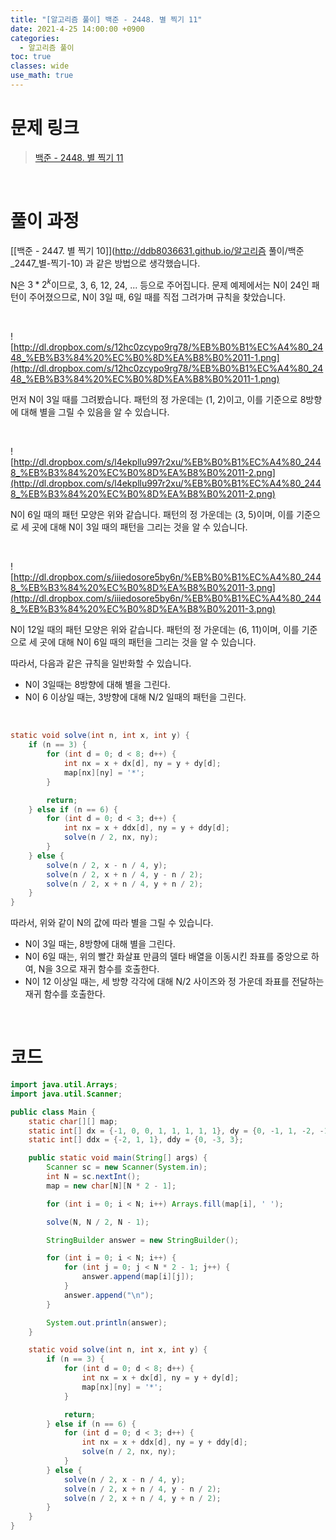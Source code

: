 ```yaml
---
title: "[알고리즘 풀이] 백준 - 2448. 별 찍기 11"
date: 2021-4-25 14:00:00 +0900
categories:
  - 알고리즘 풀이
toc: true
classes: wide
use_math: true
---
```


# 문제 링크

> [백준 - 2448. 별 찍기 11](https://www.acmicpc.net/problem/2448)

<br>

# 풀이 과정

[[백준 - 2447. 별 찍기 10]](http://ddb8036631.github.io/알고리즘 풀이/백준_2447_별-찍기-10) 과 같은 방법으로 생각했습니다.

N은 $3*2^k$이므로, 3, 6, 12, 24, ... 등으로 주어집니다. 문제 예제에서는 N이 24인 패턴이 주어졌으므로, N이 3일 때, 6일 때를 직접 그려가며 규칙을 찾았습니다.

<br>

![http://dl.dropbox.com/s/12hc0zcypo9rg78/%EB%B0%B1%EC%A4%80_2448_%EB%B3%84%20%EC%B0%8D%EA%B8%B0%2011-1.png](http://dl.dropbox.com/s/12hc0zcypo9rg78/%EB%B0%B1%EC%A4%80_2448_%EB%B3%84%20%EC%B0%8D%EA%B8%B0%2011-1.png)

먼저 N이 3일 때를 그려봤습니다. 패턴의 정 가운데는 (1, 2)이고, 이를 기준으로 8방향에 대해 별을 그릴 수 있음을 알 수 있습니다.

<br>

![http://dl.dropbox.com/s/l4ekpllu997r2xu/%EB%B0%B1%EC%A4%80_2448_%EB%B3%84%20%EC%B0%8D%EA%B8%B0%2011-2.png](http://dl.dropbox.com/s/l4ekpllu997r2xu/%EB%B0%B1%EC%A4%80_2448_%EB%B3%84%20%EC%B0%8D%EA%B8%B0%2011-2.png)

N이 6일 때의 패턴 모양은 위와 같습니다. 패턴의 정 가운데는 (3, 5)이며, 이를 기준으로 세 곳에 대해 N이 3일 때의 패턴을 그리는 것을 알 수 있습니다.

<br>

![http://dl.dropbox.com/s/iiiedosore5by6n/%EB%B0%B1%EC%A4%80_2448_%EB%B3%84%20%EC%B0%8D%EA%B8%B0%2011-3.png](http://dl.dropbox.com/s/iiiedosore5by6n/%EB%B0%B1%EC%A4%80_2448_%EB%B3%84%20%EC%B0%8D%EA%B8%B0%2011-3.png)

N이 12일 때의 패턴 모양은 위와 같습니다. 패턴의 정 가운데는 (6, 11)이며, 이를 기준으로 세 곳에 대해 N이 6일 때의 패턴을 그리는 것을 알 수 있습니다.

따라서, 다음과 같은 규칙을 일반화할 수 있습니다.

- N이 3일때는 8방향에 대해 별을 그린다.
- N이 6 이상일 때는, 3방향에 대해 N/2 일때의 패턴을 그린다.

<br>

```java
static void solve(int n, int x, int y) {
    if (n == 3) {
        for (int d = 0; d < 8; d++) {
            int nx = x + dx[d], ny = y + dy[d];
            map[nx][ny] = '*';
        }

        return;
    } else if (n == 6) {
        for (int d = 0; d < 3; d++) {
            int nx = x + ddx[d], ny = y + ddy[d];
            solve(n / 2, nx, ny);
        }
    } else {
        solve(n / 2, x - n / 4, y);
        solve(n / 2, x + n / 4, y - n / 2);
        solve(n / 2, x + n / 4, y + n / 2);
    }
}
```

따라서, 위와 같이 N의 값에 따라 별을 그릴 수 있습니다.

- N이 3일 때는, 8방향에 대해 별을 그린다.
- N이 6일 때는, 위의 빨간 화살표 만큼의 델타 배열을 이동시킨 좌표를 중앙으로 하여, N을 3으로 재귀 함수를 호출한다.
- N이 12 이상일 때는, 세 방향 각각에 대해 N/2 사이즈와 정 가운데 좌표를 전달하는 재귀 함수를 호출한다.

<br>

# 코드

```java
import java.util.Arrays;
import java.util.Scanner;

public class Main {
    static char[][] map;
    static int[] dx = {-1, 0, 0, 1, 1, 1, 1, 1}, dy = {0, -1, 1, -2, -1, 0, 1, 2};
    static int[] ddx = {-2, 1, 1}, ddy = {0, -3, 3};

    public static void main(String[] args) {
        Scanner sc = new Scanner(System.in);
        int N = sc.nextInt();
        map = new char[N][N * 2 - 1];

        for (int i = 0; i < N; i++) Arrays.fill(map[i], ' ');

        solve(N, N / 2, N - 1);

        StringBuilder answer = new StringBuilder();

        for (int i = 0; i < N; i++) {
            for (int j = 0; j < N * 2 - 1; j++) {
                answer.append(map[i][j]);
            }
            answer.append("\n");
        }

        System.out.println(answer);
    }

    static void solve(int n, int x, int y) {
        if (n == 3) {
            for (int d = 0; d < 8; d++) {
                int nx = x + dx[d], ny = y + dy[d];
                map[nx][ny] = '*';
            }

            return;
        } else if (n == 6) {
            for (int d = 0; d < 3; d++) {
                int nx = x + ddx[d], ny = y + ddy[d];
                solve(n / 2, nx, ny);
            }
        } else {
            solve(n / 2, x - n / 4, y);
            solve(n / 2, x + n / 4, y - n / 2);
            solve(n / 2, x + n / 4, y + n / 2);
        }
    }
}
```
